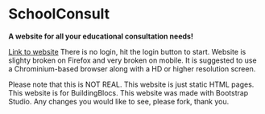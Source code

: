 # SchoolConsult
**A website for all your educational consultation needs!**

[Link to website](https://schoolconsult.bss.design/)
There is no login, hit the login button to start. Website is slighty broken on Firefox and very broken on mobile. It is suggested to use a Chrominium-based browser along with a HD or higher resolution screen.

Please note that this is NOT REAL. This website is just static HTML pages. This website is for BuildingBlocs. This website was made with Bootstrap Studio. Any changes you would like to see, please fork, thank you.
